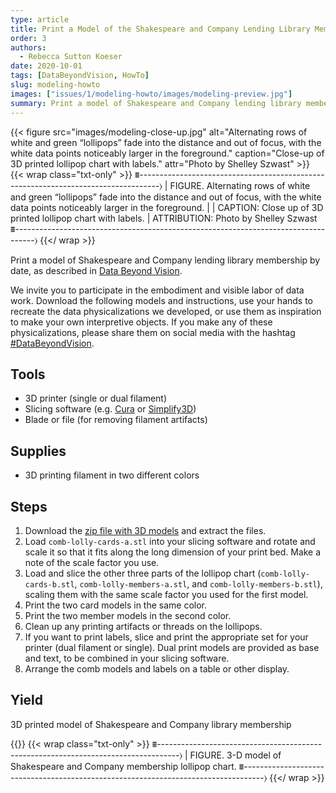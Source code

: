 ```yaml
---
type: article
title: Print a Model of the Shakespeare and Company Lending Library Membership
order: 3
authors:
  - Rebecca Sutton Koeser
date: 2020-10-01
tags: [DataBeyondVision, HowTo]
slug: modeling-howto
images: ["issues/1/modeling-howto/images/modeling-preview.jpg"]
summary: Print a model of Shakespeare and Company lending library membership by date, as described in "Data Beyond Vision"
---
```


{{< figure src="images/modeling-close-up.jpg" alt="Alternating rows of white and green “lollipops” fade into the distance and out of focus, with the white data points noticeably larger in the foreground." caption="Close-up of 3D printed lollipop chart with labels." attr="Photo by Shelley Szwast" >}}
{{< wrap class="txt-only" >}}
⩩-----------------------------------------------------------------------------------⟩
| FIGURE. Alternating rows of white and green “lollipops” fade into the distance and out of focus, with the white data points noticeably larger in the foreground.
|
| CAPTION: Close up of 3D printed lollipop chart with labels.
| ATTRIBUTION: Photo by Shelley Szwast
⩩-----------------------------------------------------------------------------------⟩
{{</ wrap >}}

Print a model of Shakespeare and Company lending library membership by date, as described in [Data Beyond Vision](https://startwords.cdh.princeton.edu/issues/1/data-beyond-vision).

We invite you to participate in the embodiment and visible labor of data work. Download the following models and instructions, use your hands to recreate the data physicalizations we developed, or use them as inspiration to make your own interpretive objects. If you make any of these physicalizations, please share them on social media with the hashtag [#DataBeyondVision](https://twitter.com/search?q=(%23DataBeyondVision)).

## Tools
- 3D printer (single or dual filament)
- Slicing software (e.g. [Cura](https://ultimaker.com/software/ultimaker-cura) or [Simplify3D](https://www.simplify3d.com/))
- Blade or file (for removing filament artifacts)
## Supplies
- 3D printing filament in two different colors
## Steps
1. Download the [zip file with 3D models](DataBeyondVision-lollipop-members-3Dprint.zip) and extract the files.
2. Load `comb-lolly-cards-a.stl` into your slicing software and rotate and scale it so that it fits along the long dimension of your print bed. Make a note of the scale factor you use.
3. Load and slice the other three parts of the lollipop chart (`comb-lolly-cards-b.stl`, `comb-lolly-members-a.stl`, and `comb-lolly-members-b.stl`), scaling them with the same scale factor you used for the first model.
4. Print the two card models in the same color.
5. Print the two member models in the second color.
6. Clean up any printing artifacts or threads on the lollipops.
7. If you want to print labels, slice and print the appropriate set for your printer (dual filament or single). Dual print models are provided as base and text, to be combined in your slicing software.
8. Arrange the comb models and labels on a table or other display.

## Yield

3D printed model of Shakespeare and Company library membership

{{<sketchfab id="89985d66f7244d87b7edbe5fd6266f0d" alt="3-D model of Shakespeare and Company membership lollipop chart." pdf-img="images/modeling-3d-alt.jpg" pdf-alt="3D printed object and accompanying 3D printed labels laid out on a table; this side view shows labels for the years, 1919–1942.">}}
{{< wrap class="txt-only" >}}
⩩-----------------------------------------------------------------------------------⟩
| FIGURE. 3-D model of Shakespeare and Company membership lollipop chart.
⩩-----------------------------------------------------------------------------------⟩
{{</ wrap >}}
